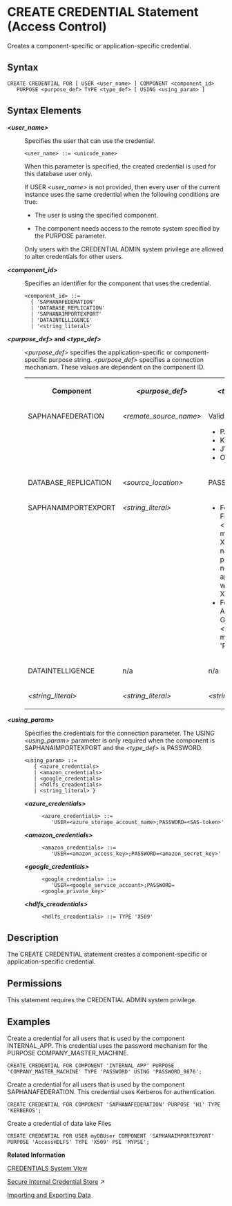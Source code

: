 <!-- loio20d3f464751910148968e73782586ed0 -->

# CREATE CREDENTIAL Statement \(Access Control\)

Creates a component-specific or application-specific credential.



<a name="loio20d3f464751910148968e73782586ed0__sql_create_credential_1sql_create_credential_syntax"/>

## Syntax

```
CREATE CREDENTIAL FOR [ USER <user_name> ] COMPONENT <component_id>
   PURPOSE <purpose_def> TYPE <type_def> [ USING <using_param> ]
```



<a name="loio20d3f464751910148968e73782586ed0__sql_create_credential_1sql_create_credential_syntax_elements"/>

## Syntax Elements


<dl>
<dt><b>

*<user\_name\>*

</b></dt>
<dd>

Specifies the user that can use the credential.

```
<user_name> ::= <unicode_name>
```

When this parameter is specified, the created credential is used for this database user only.

If USER *<user\_name\>* is not provided, then every user of the current instance uses the same credential when the following conditions are true:

-   The user is using the specified component.

-   The component needs access to the remote system specified by the PURPOSE parameter.


Only users with the CREDENTIAL ADMIN system privilege are allowed to alter credentials for other users.



</dd><dt><b>

*<component\_id\>*

</b></dt>
<dd>

Specifies an identifier for the component that uses the credential.

```
<component_id> ::= 
  { 'SAPHANAFEDERATION'
  | 'DATABASE_REPLICATION'
  | 'SAPHANAIMPORTEXPORT'
  | 'DATAINTELLIGENCE' 
  | '<string_literal>'
```



</dd><dt><b>

*<purpose\_def\>* and *<type\_def\>*

</b></dt>
<dd>

*<purpose\_def\>* specifies the application-specific or component-specific purpose string. *<purpose\_def\>* specifies a connection mechanism. These values are dependent on the component ID.


<table>
<tr>
<th valign="top">

Component

</th>
<th valign="top">

*<purpose\_def\>*

</th>
<th valign="top">

*<type\_def\>*

</th>
</tr>
<tr>
<td valign="top">

SAPHANAFEDERATION

</td>
<td valign="top">

*<remote\_source\_name\>*

</td>
<td valign="top">

Valid values are:

-   PASSWORD
-   KERBEROS
-   JWT
-   OAUTH



</td>
</tr>
<tr>
<td valign="top">

DATABASE\_REPLICATION

</td>
<td valign="top">

*<source\_location\>*

</td>
<td valign="top">

PASSWORD

</td>
</tr>
<tr>
<td valign="top">

SAPHANAIMPORTEXPORT

</td>
<td valign="top">

*<string\_literal\>*

</td>
<td valign="top">

-   For data lake Files \(hdlfs\), *<type\_def\>* must be X509. User name and password are not applicable with using X509.
-   For Azure, Amazon, and Google, *<type\_def\>* must be 'PASSWORD'.



</td>
</tr>
<tr>
<td valign="top">

DATAINTELLIGENCE

</td>
<td valign="top">

n/a

</td>
<td valign="top">

n/a

</td>
</tr>
<tr>
<td valign="top">

*<string\_literal\>*

</td>
<td valign="top">

*<string\_literal\>*

</td>
<td valign="top">

*<string\_literal\>*

</td>
</tr>
</table>



</dd><dt><b>

*<using\_param\>*

</b></dt>
<dd>

Specifies the credentials for the connection parameter. The USING *<using\_param\>* parameter is only required when the component is SAPHANAIMPORTEXPORT and the *<type\_def\>* is PASSWORD.

```
<using_param> ::=
   { <azure_credentials>
   | <amazon_credentials>
   | <google_credentials>
   | <hdlfs_creadentials>
   | <string_literal> }
```


<dl>
<dt><b>

*<azure\_credentials\>*

</b></dt>
<dd>

```
<azure_credentials> ::= 
   'USER=<azure_storage_account_name>;PASSWORD=<SAS-token>'
```



</dd><dt><b>

*<amazon\_credentials\>*

</b></dt>
<dd>

```
<amazon_credentials> ::=
   'USER=<amazon_access_key>;PASSWORD=<amazon_secret_key>'
```



</dd><dt><b>

*<google\_credentials\>*

</b></dt>
<dd>

```
<google_credentials> ::=
   'USER=<google_service_account>;PASSWORD=<google_private_key>'
```



</dd><dt><b>

*<hdlfs\_creadentials\>*

</b></dt>
<dd>

```
<hdlfs_creadentials> ::= TYPE 'X509'
```



</dd>
</dl>



</dd>
</dl>



<a name="loio20d3f464751910148968e73782586ed0__sql_create_credential_1sql_create_credential_description"/>

## Description

The CREATE CREDENTIAL statement creates a component-specific or application-specific credential.



<a name="loio20d3f464751910148968e73782586ed0__section_opr_ddt_5cb"/>

## Permissions

This statement requires the CREDENTIAL ADMIN system privilege.



<a name="loio20d3f464751910148968e73782586ed0__sql_create_credential_1sql_create_credential_examples"/>

## Examples

Create a credential for all users that is used by the component INTERNAL\_APP. This credential uses the password mechanism for the PURPOSE COMPANY\_MASTER\_MACHINE.

```
CREATE CREDENTIAL FOR COMPONENT 'INTERNAL_APP' PURPOSE 'COMPANY_MASTER_MACHINE' TYPE 'PASSWORD' USING 'PASSWORD_9876';
```

Create a credential for all users that is used by the component SAPHANAFEDERATION. This credential uses Kerberos for authentication.

```
CREATE CREDENTIAL FOR COMPONENT 'SAPHANAFEDERATION' PURPOSE 'H1' TYPE 'KERBEROS';
```

Create a credential of data lake Files

```
CREATE CREDENTIAL FOR USER myDBUser COMPONENT 'SAPHANAIMPORTEXPORT' PURPOSE 'AccessHDLFS' TYPE 'X509' PSE 'MYPSE';
```

**Related Information**  


[CREDENTIALS System View](../../020-System-Views-Reference/021-System-Views/credentials-system-view-209fabf.md "Provides information about credentials for users and components.")

[Secure Internal Credential Store](https://help.sap.com/viewer/a1317de16a1e41a6b0ff81849d80713c/2024_1_QRC/en-US/282f9db1598d41aa81b49d871a5b0f51.html "The credentials required by SAP HANA applications for outbound connections can be securely stored in a database-internal credential store. For example, in an SAP HANA smart data access scenario, credentials required to access a remote source are protected using the internal application encryption service.") :arrow_upper_right:

[Importing and Exporting Data](https://help.sap.com/viewer/DRAFT/f9c5015e72e04fffa14d7d4f7267d897/2021_3_QRC/en-US/261937915fa5438ca545b8278b2979b7.html)

